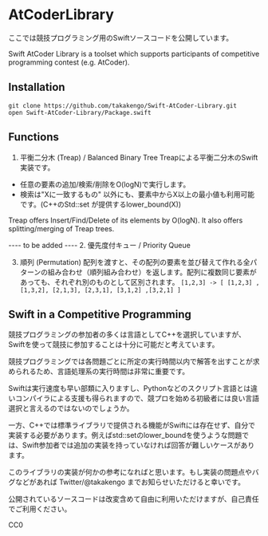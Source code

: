 # AtCoderLibrary
ここでは競技プログラミング用のSwiftソースコードを公開しています。 

Swift AtCoder Library is a toolset which supports participants of competitive programming contest (e.g. AtCoder).  

## Installation 
```
git clone https://github.com/takakengo/Swift-AtCoder-Library.git
open Swift-AtCoder-Library/Package.swift
```

## Functions
1.  平衡二分木 (Treap) / Balanced Binary Tree 
Treapによる平衡二分木のSwift 実装です。
- 任意の要素の追加/検索/削除をO(logN)で実行します。
- 検索は"Xに一致するもの" 以外にも、要素中からX以上の最小値も利用可能です。(C++のStd::set が提供するlower_bound(X))

Treap offers Insert/Find/Delete of its elements by O(logN). It also offers splitting/merging of Treap trees. 

---- to be added  ---- 
2.  優先度付キュー / Priority Queue

3. 順列 (Permutation)
配列を渡すと、その配列の要素を並び替えて作れる全パターンの組み合わせ（順列組み合わせ）を返します。配列に複数同じ要素があっても、それぞれ別のものとして区別されます。
`[1,2,3] -> [ [1,2,3] , [1,3,2], [2,1,3], [2,3,1], [3,1,2] ,[3,2,1] ]`


##  Swift in a Competitive Programming 
競技プログラミングの参加者の多くは言語としてC++を選択していますが、 Swiftを使って競技に参加することは十分に可能だと考えています。

競技プログラミングでは各問題ごとに所定の実行時間以内で解答を出すことが求められるため、言語処理系の実行時間は非常に重要です。

Swiftは実行速度も早い部類に入りますし、Pythonなどのスクリプト言語とは違いコンパイラによる支援も得られますので、競プロを始める初級者には良い言語選択と言えるのではないのでしょうか。

一方、C++では標準ライブラリで提供される機能がSwiftには存在せず、自分で実装する必要があります。例えばstd::setのlower_boundを使うような問題では、Swift参加者では追加の実装を持っていなければ回答が難しいケースがあります。

このライブラリの実装が何かの参考になればと思います。もし実装の問題点やバグなどがあれば Twitter/@takakengo までお知らせいただけると幸いです。

公開されているソースコードは改変含めて自由に利用いただけますが、自己責任でご利用ください。

CC0
